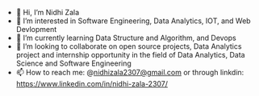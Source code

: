 - 👋 Hi, I’m Nidhi Zala
- 👀 I’m interested in Software Engineering, Data Analytics, IOT, and Web Devlopment
- 🌱 I’m currently learning Data Structure and Algorithm, and Devops
- 💞️ I’m looking to collaborate on open source projects, Data Analytics project and internship opportunity in the field of Data Analytics, Data Science and Software Engineering
- 📫 How to reach me: @nidhizala2307@gmail.com or through linkdin: https://www.linkedin.com/in/nidhi-zala-2307/

<!---
niza23/niza23 is a ✨ special ✨ repository because its `README.md` (this file) appears on your GitHub profile.
You can click the Preview link to take a look at your changes.
--->
